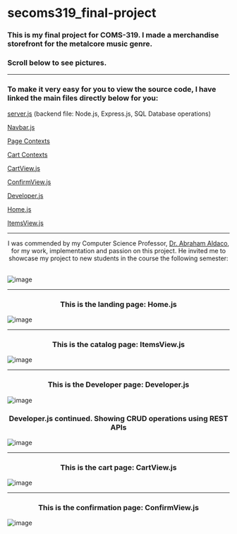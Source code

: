 # secoms319_final-project

### This is my final project for COMS-319. I made a merchandise storefront for the metalcore music genre.
### Scroll below to see pictures.
_____

### To make it very easy for you to view the source code, I have linked the main files directly below for you:

<a href="https://github.com/mccnick/secoms319_final-project/blob/main/backend/server.js">server.js</a> (backend file: Node.js, Express.js, SQL Database operations)



<a href="https://github.com/mccnick/secoms319_final-project/blob/main/frontend/src/Navbar.js">Navbar.js</a>



<a href="https://github.com/mccnick/secoms319_final-project/blob/main/frontend/src/PageContextLogic.js">Page Contexts</a>


<a href="https://github.com/mccnick/secoms319_final-project/blob/main/frontend/src/CartContextLogic.js">Cart Contexts</a>



<a href="https://github.com/mccnick/secoms319_final-project/blob/main/frontend/src/Views/CartView.js">CartView.js</a>



<a href="https://github.com/mccnick/secoms319_final-project/blob/main/frontend/src/Views/ConfirmView.js">ConfirmView.js</a>


<a href="https://github.com/mccnick/secoms319_final-project/blob/main/frontend/src/Views/Developer.js">Developer.js</a>



<a href="https://github.com/mccnick/secoms319_final-project/blob/main/frontend/src/Views/Home.js">Home.js</a>


<a href="https://github.com/mccnick/secoms319_final-project/blob/main/frontend/src/Views/ItemsView.js">ItemsView.js</a>




_____

<div align="center">
I was commended by my Computer Science Professor, <a href="https://www.cs.iastate.edu/people/abraham-aldaco">Dr. Abraham Aldaco</a>, for my work, implementation and passion on this project. He invited me to showcase my project to new students in the course the following semester:

  
</div>

<br>

![image](https://github.com/mccnick/secoms319_final-project/assets/91184284/d4ceb6c5-4123-477e-a664-99e374125c14)

_____

### <div align="center"> This is the landing page: Home.js </div>


![image](https://github.com/mccnick/secoms319_final-project/assets/91184284/f1560d9d-36c9-48a0-ba07-bdff490f94ce)

_____

### <div align="center">  This is the catalog page: ItemsView.js </div>

![image](https://github.com/mccnick/secoms319_final-project/assets/91184284/060aef4f-acec-41d4-adee-517adbec477d)

_____

### <div align="center"> This is the Developer page: Developer.js </div>



![image](https://github.com/mccnick/secoms319_final-project/assets/91184284/a855d9ab-01cd-4815-bdc9-ea9fe809f024)

### <div align="center"> Developer.js continued. Showing CRUD operations using REST APIs </div>

![image](https://github.com/mccnick/secoms319_final-project/assets/91184284/08a211c9-d0ad-4f8c-b87b-4062cb842833)

_____

### <div align="center"> This is the cart page: CartView.js </div>

![image](https://github.com/mccnick/secoms319_final-project/assets/91184284/56a89001-d6b6-4fd4-a6e5-2a2bc7d5a92c)

_____

### <div align="center"> This is the confirmation page: ConfirmView.js </div>

![image](https://github.com/mccnick/secoms319_final-project/assets/91184284/8b0f51d0-7b1a-4d1c-867f-d20bbba9d08f)

